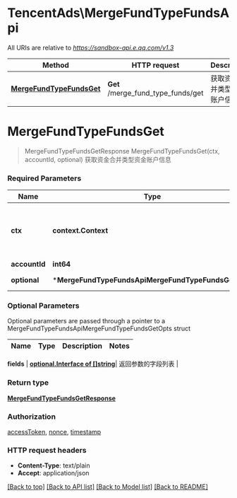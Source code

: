 # TencentAds\MergeFundTypeFundsApi

All URIs are relative to *https://sandbox-api.e.qq.com/v1.3*

Method | HTTP request | Description
------------- | ------------- | -------------
[**MergeFundTypeFundsGet**](MergeFundTypeFundsApi.md#MergeFundTypeFundsGet) | **Get** /merge_fund_type_funds/get | 获取资金合并类型资金账户信息


# **MergeFundTypeFundsGet**
> MergeFundTypeFundsGetResponse MergeFundTypeFundsGet(ctx, accountId, optional)
获取资金合并类型资金账户信息

### Required Parameters

Name | Type | Description  | Notes
------------- | ------------- | ------------- | -------------
 **ctx** | **context.Context** | context for authentication, logging, cancellation, deadlines, tracing, etc.
  **accountId** | **int64**|  | 
 **optional** | ***MergeFundTypeFundsApiMergeFundTypeFundsGetOpts** | optional parameters | nil if no parameters

### Optional Parameters
Optional parameters are passed through a pointer to a MergeFundTypeFundsApiMergeFundTypeFundsGetOpts struct

Name | Type | Description  | Notes
------------- | ------------- | ------------- | -------------

 **fields** | [**optional.Interface of []string**](string.md)| 返回参数的字段列表 | 

### Return type

[**MergeFundTypeFundsGetResponse**](MergeFundTypeFundsGetResponse.md)

### Authorization

[accessToken](../README.md#accessToken), [nonce](../README.md#nonce), [timestamp](../README.md#timestamp)

### HTTP request headers

 - **Content-Type**: text/plain
 - **Accept**: application/json

[[Back to top]](#) [[Back to API list]](../README.md#documentation-for-api-endpoints) [[Back to Model list]](../README.md#documentation-for-models) [[Back to README]](../README.md)

